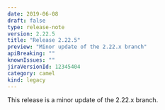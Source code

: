 ```yaml
---
date: 2019-06-08
draft: false 
type: release-note
version: 2.22.5
title: "Release 2.22.5"
preview: "Minor update of the 2.22.x branch"
apiBreaking: ""
knownIssues: ""
jiraVersionId: 12345404
category: camel
kind: legacy
---
```


This release is a minor update of the 2.22.x branch.
